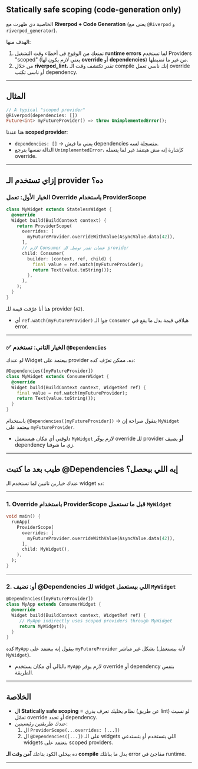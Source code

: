 ## Statically safe scoping (code-generation only)

الخاصية دي ظهرت مع **Riverpod + Code Generation** (يعني مع `@Riverpod` و `riverpod_generator`).

الهدف منها:

1. تمنعك من الوقوع في أخطاء وقت التشغيل **runtime errors** لما تستخدم Providers "scoped" (يعني لازم يكون لها **override** أو **dependencies**) من غير ما تضبطها.
2. من خلال **riverpod_lint**، تقدر تكتشف وقت الـ compile إنك ناسي تعمل override أو ناسي تكتب dependency.

---

## المثال

```dart
// A typical "scoped provider"
@Riverpod(dependencies: [])
Future<int> myFutureProvider() => throw UnimplementedError();

```

هنا عندنا **scoped provider**:

- `dependencies: []` → يعني ما فيش dependencies متسجلة لسه.
- الدالة نفسها بترجع `UnimplementedError`، كإشارة إنه مش هيتنفذ غير لما يتعمله override.

---

## إزاي تستخدم الـ provider ده؟

### الخيار الأول: تعمل Override باستخدام ProviderScope

```dart
class MyWidget extends StatelessWidget {
  @override
  Widget build(BuildContext context) {
    return ProviderScope(
      overrides: [
        myFutureProvider.overrideWithValue(AsyncValue.data(42)),
      ],
      // لازم Consumer عشان تقدر توصل للـ provider
      child: Consumer(
        builder: (context, ref, child) {
          final value = ref.watch(myFutureProvider);
          return Text(value.toString());
        },
      ),
    );
  }
}

```

هنا أنا عرّفت قيمة للـ provider (`42`).

- أي `ref.watch(myFutureProvider)` جوا الـ `Consumer` هيلاقي قيمة بدل ما يقع في error.

---

### ✅ الخيار التاني: تستخدم `@Dependencies`

لو عندك Widget بيعتمد على provider ده، ممكن تعرّف كده:

```dart
@Dependencies([myFutureProvider])
class MyWidget extends ConsumerWidget {
  @override
  Widget build(BuildContext context, WidgetRef ref) {
    final value = ref.watch(myFutureProvider);
    return Text(value.toString());
  }
}

```

باستخدام `@Dependencies([myFutureProvider])` → بتقول صراحة إن `MyWidget` بيعتمد على `myFutureProvider`.

- دلوقتي أي مكان هيستعمل `MyWidget` لازم يوفّر override للـ provider **أو** يضيف dependency زي ما شوفنا.

---

## طيب بعد ما كتبت @Dependencies إيه اللي بيحصل؟

عندك خيارين تانيين لما تستخدم الـ widget ده:

---

### 1. Override باستخدام ProviderScope قبل ما تستعمل `MyWidget`

```dart
void main() {
  runApp(
    ProviderScope(
      overrides: [
        myFutureProvider.overrideWithValue(AsyncValue.data(42)),
      ],
      child: MyWidget(),
    ),
  );
}

```

---

### 2. أو: تضيف @Dependencies للـ widget اللي بيستعمل `MyWidget`

```dart
@Dependencies([myFutureProvider])
class MyApp extends ConsumerWidget {
  @override
  Widget build(BuildContext context, WidgetRef ref) {
     // MyApp indirectly uses scoped providers through MyWidget
     return MyWidget();
  }
}

```

كده `MyApp` بيقول إنه بيعتمد على `myFutureProvider` بشكل غير مباشر (لأنه بيستعمل `MyWidget`).

- بالتالي أي مكان يستخدم `MyApp` لازم يوفر override أو dependency بنفس الطريقة.

---

## الخلاصة

- **ال Statically safe scoping** = نظام يخليك تعرف بدري (عن طريق lint) لو نسيت تعمّل override أو تحدد dependency.
- عندك طريقتين رئيسيتين:
    1. ال `ProviderScope(...overrides: [...])`
    2. ال `@Dependencies([...])` على الـ widgets اللي بتستخدم أو بتستدعي widgets بتعتمد على scoped providers.

ده بيخلي الكود بتاعك **آمن وقت الـ compile** بدل ما يبانلك error مفاجئ في runtime.

---
